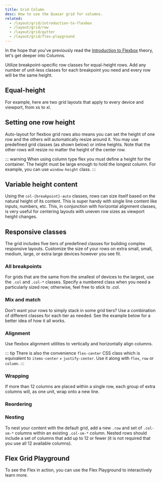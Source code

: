 ```yaml
---
title: Grid Column
desc: How to use the Quasar grid for columns.
related:
  - /layout/grid/introduction-to-flexbox
  - /layout/grid/row
  - /layout/grid/gutter
  - /layout/grid/flex-playground
---
```


In the hope that you've previously read the [Introduction to Flexbox](/layout/grid/introduction-to-flexbox) theory, let's get deeper into Columns.

Utilize breakpoint-specific row classes for equal-height rows. Add any number of unit-less classes for each breakpoint you need and every row will be the same height.

## Equal-height

For example, here are two grid layouts that apply to every device and viewport, from xs to xl.

<doc-example title="Equal Height Example" file="grid/ColumnEqualWidth" />

## Setting one row height
Auto-layout for flexbox grid rows also means you can set the height of one row and the others will automatically resize around it. You may use predefined grid classes (as shown below) or inline heights. Note that the other rows will resize no matter the height of the center row.

::: warning When using column type flex you must define a height for the container. The height must be large enough to hold the longest column. For example, you can use `window-height` class. :::

<doc-example title="Setting one row height" file="grid/ColumnRowWidth" />

## Variable height content
Using the `col-{breakpoint}-auto` classes, rows can size itself based on the natural height of its content. This is super handy with single line content like inputs, numbers, etc. This, in conjunction with horizontal alignment classes, is very useful for centering layouts with uneven row sizes as viewport height changes.

<doc-example title="Variable height content" file="grid/ColumnVariableWidth" />

## Responsive classes

The grid includes five tiers of predefined classes for building complex responsive layouts. Customize the size of your rows on extra small, small, medium, large, or extra large devices however you see fit.

### All breakpoints
For grids that are the same from the smallest of devices to the largest, use the `.col` and `.col-*` classes. Specify a numbered class when you need a particularly sized row; otherwise, feel free to stick to .col.

<doc-example title="All breakpoints" file="grid/ColumnAllBreakpoints" />

### Mix and match
Don’t want your rows to simply stack in some grid tiers? Use a combination of different classes for each tier as needed. See the example below for a better idea of how it all works.

<doc-example title="Mix and match" file="grid/ColumnMixAndMatch" />

### Alignment
Use flexbox alignment utilities to vertically and horizontally align columns.

<doc-example title="Horizontal alignment" file="grid/ColumnHorizontalAlignment" />

<doc-example title="Vertical alignment" file="grid/ColumnVerticalAlignment" />

::: tip
There is also the convenience `flex-center` CSS class which is equivalent to `items-center` + `justify-center`. Use it along with `flex`, `row` or `column`.
:::

### Wrapping
If more than 12 columns are placed within a single row, each group of extra columns will, as one unit, wrap onto a new line.

<doc-example title="Wrapping" file="grid/ColumnRowWrapping" />

### Reordering

<doc-example title="Reverse" file="grid/ColumnReverse" />

<doc-example title="Flex order" file="grid/ColumnFlexOrder" />

### Nesting
To nest your content with the default grid, add a new `.row` and set of `.col-sm-*` columns within an existing `.col-sm-*` column. Nested rows should include a set of columns that add up to 12 or fewer (it is not required that you use all 12 available columns).

<doc-example title="Nesting" file="grid/ColumnNesting" />

## Flex Grid Playground
To see the Flex in action, you can use the Flex Playground to interactively learn more.

<q-btn push color="brand-primary" icon-right="launch" label="Flex Playground" to="/layout/grid/flex-playground" />
